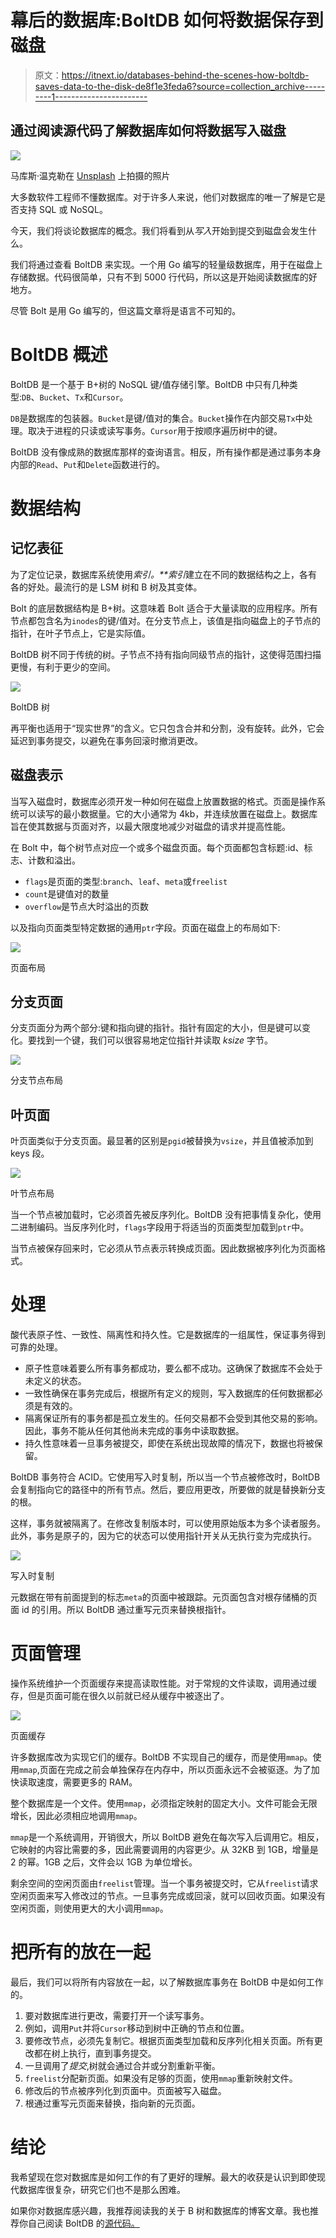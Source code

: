 # 幕后的数据库:BoltDB 如何将数据保存到磁盘

> 原文：<https://itnext.io/databases-behind-the-scenes-how-boltdb-saves-data-to-the-disk-de8f1e3feda6?source=collection_archive---------1----------------------->

## 通过阅读源代码了解数据库如何将数据写入磁盘

![](img/800963f78de6138958037a7bffbb19e1.png)

马库斯·温克勒在 [Unsplash](https://unsplash.com?utm_source=medium&utm_medium=referral) 上拍摄的照片

大多数软件工程师不懂数据库。对于许多人来说，他们对数据库的唯一了解是它是否支持 SQL 或 NoSQL。

今天，我们将谈论数据库的概念。我们将看到从*写入*开始到提交到磁盘会发生什么。

我们将通过查看 BoltDB 来实现。一个用 Go 编写的轻量级数据库，用于在磁盘上存储数据。代码很简单，只有不到 5000 行代码，所以这是开始阅读数据库的好地方。

尽管 Bolt 是用 Go 编写的，但这篇文章将是语言不可知的。

# BoltDB 概述

BoltDB 是一个基于 B+树的 NoSQL 键/值存储引擎。BoltDB 中只有几种类型:`DB`、`Bucket`、`Tx`和`Cursor`。

`DB`是数据库的包装器。`Bucket`是键/值对的集合。`Bucket`操作在内部交易`Tx`中处理。取决于进程的只读或读写事务。`Cursor`用于按顺序遍历树中的键。

BoltDB 没有像成熟的数据库那样的查询语言。相反，所有操作都是通过事务本身内部的`Read`、`Put`和`Delete`函数进行的。

# 数据结构

## 记忆表征

为了定位记录，数据库系统使用*索引。**索引*建立在不同的数据结构之上，各有各的好处。最流行的是 LSM 树和 B 树及其变体。

Bolt 的底层数据结构是 B+树。这意味着 Bolt 适合于大量读取的应用程序。所有节点都包含名为`inodes`的键/值对。在分支节点上，该值是指向磁盘上的子节点的指针，在叶子节点上，它是实际值。

BoltDB 树不同于传统的树。子节点不持有指向同级节点的指针，这使得范围扫描更慢，有利于更少的空间。

![](img/c563f438e20683a5e7d700ea06baf44e.png)

BoltDB 树

再平衡也适用于“现实世界”的含义。它只包含合并和分割，没有旋转。此外，它会延迟到事务提交，以避免在事务回滚时撤消更改。

## 磁盘表示

当写入磁盘时，数据库必须开发一种如何在磁盘上放置数据的格式。页面是操作系统可以读写的最小数据量。它的大小通常为 4kb，并连续放置在磁盘上。数据库旨在使其数据与页面对齐，以最大限度地减少对磁盘的请求并提高性能。

在 Bolt 中，每个树节点对应一个或多个磁盘页面。每个页面都包含标题:id、标志、计数和溢出。

*   `flags`是页面的类型:`branch`、`leaf`、`meta`或`freelist`
*   `count`是键值对的数量
*   `overflow`是节点大时溢出的页数

以及指向页面类型特定数据的通用`ptr`字段。页面在磁盘上的布局如下:

![](img/26f5a5c2d5e1bc06421a8c235c25c548.png)

页面布局

## 分支页面

分支页面分为两个部分:键和指向键的指针。指针有固定的大小，但是键可以变化。要找到一个键，我们可以很容易地定位指针并读取 *ksize* 字节。

![](img/0dac365fbde88926c52e03643ffde90a.png)

分支节点布局

## 叶页面

叶页面类似于分支页面。最显著的区别是`pgid`被替换为`vsize`，并且值被添加到 keys 段。

![](img/0208b6ee5c0eb321604a908673d77b71.png)

叶节点布局

当一个节点被加载时，它必须首先被反序列化。BoltDB 没有把事情复杂化，使用二进制编码。当反序列化时，`flags`字段用于将适当的页面类型加载到`ptr`中。

当节点被保存回来时，它必须从节点表示转换成页面。因此数据被序列化为页面格式。

# 处理

酸代表原子性、一致性、隔离性和持久性。它是数据库的一组属性，保证事务得到可靠的处理。

*   原子性意味着要么所有事务都成功，要么都不成功。这确保了数据库不会处于未定义的状态。
*   一致性确保在事务完成后，根据所有定义的规则，写入数据库的任何数据都必须是有效的。
*   隔离保证所有的事务都是孤立发生的。任何交易都不会受到其他交易的影响。因此，事务不能从任何其他尚未完成的事务中读取数据。
*   持久性意味着一旦事务被提交，即使在系统出现故障的情况下，数据也将被保留。

BoltDB 事务符合 ACID。它使用写入时复制，所以当一个节点被修改时，BoltDB 会复制指向它的路径中的所有节点。然后，要应用更改，所要做的就是替换新分支的根。

这样，事务就被隔离了。在修改复制版本时，可以使用原始版本为多个读者服务。此外，事务是原子的，因为它的状态可以使用指针开关从无执行变为完成执行。

![](img/ae13369e2240e74daea9c5e3717241c2.png)

写入时复制

元数据在带有前面提到的标志`meta`的页面中被跟踪。元页面包含对根存储桶的页面 id 的引用。所以 BoltDB 通过重写元页来替换根指针。

# 页面管理

操作系统维护一个页面缓存来提高读取性能。对于常规的文件读取，调用通过缓存，但是页面可能在很久以前就已经从缓存中被逐出了。

![](img/0a1f9ccb827ff2a52c51e416d8ee4531.png)

页面缓存

许多数据库改为实现它们的缓存。BoltDB 不实现自己的缓存，而是使用`mmap`。使用`mmap`,页面在完成之前会单独保存在内存中，所以页面永远不会被驱逐。为了加快读取速度，需要更多的 RAM。

整个数据库是一个文件。使用`mmap`，必须指定映射的固定大小。文件可能会无限增长，因此必须相应地调用`mmap`。

`mmap`是一个系统调用，开销很大，所以 BoltDB 避免在每次写入后调用它。相反，它映射的内容比需要的多，因此需要调用的内容更少。从 32KB 到 1GB，增量是 2 的幂。1GB 之后，文件会以 1GB 为单位增长。

剩余空间的空闲页面由`freelist`管理。当一个事务被提交时，它从`freelist`请求空闲页面来写入修改过的节点。一旦事务完成或回滚，就可以回收页面。如果没有空闲页面，则使用更大的大小调用`mmap`。

# 把所有的放在一起

最后，我们可以将所有内容放在一起，以了解数据库事务在 BoltDB 中是如何工作的。

1.  要对数据库进行更改，需要打开一个读写事务。
2.  例如，调用`Put`并将`Cursor`移动到树中正确的节点和位置。
3.  要修改节点，必须先复制它。根据页面类型加载和反序列化相关页面。所有更改都在树上执行，直到事务提交。
4.  一旦调用了*提交*,树就会通过合并或分割重新平衡。
5.  `freelist`分配新页面。如果没有足够的页面，使用`mmap`重新映射文件。
6.  修改后的节点被序列化到页面中。页面被写入磁盘。
7.  根通过重写元页面来替换，指向新的元页面。

# 结论

我希望现在您对数据库是如何工作的有了更好的理解。最大的收获是认识到即使现代数据库很复杂，研究它们也不是那么困难。

如果你对数据库感兴趣，我推荐阅读我的关于 B 树和数据库的博客文章。我也推荐你自己阅读 BoltDB 的[源代码。](https://github.com/boltdb/bolt)